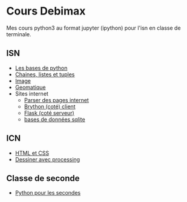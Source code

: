 # Cours Debimax
Mes cours python3 au format jupyter (ipython) pour l'isn en classe de terminale.

## ISN

- [Les bases de python](./isn/bases.ipynb)
- [Chaines, listes et tuples](./isn/string-listes.ipynb)
- [Image](./isn/images.ipynb)
- [Geomatique](./isn/Cartographie.ipynb)
- Sites internet
  - [Parser des pages internet](./isn/Parser_des_pages_internet.ipynb)
  - [Brython (coté) client](./isn/Brython.ipynb)
  - [Flask (coté serveur)](./isn/flask.ipynb)
  - [bases de données sqlite](./isn/Bases%20de%20donnees.ipynb)

## ICN

- [HTML et CSS](icn/HTML_et_CSS.ipynb)
- [Dessiner avec processing](ICN_processing_python_1.ipynb)

## Classe de seconde

- [Python pour les secondes](seconde/python_seconde.ipynb)


